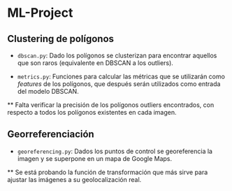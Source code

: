 # ML-Project

## Clustering de polígonos

- `dbscan.py`: Dado los polígonos se clusterizan para encontrar aquellos que son raros (equivalente en DBSCAN a los outliers).

- `metrics.py`: Funciones para calcular las métricas que se utilizarán como _features_ de los polígonos, que después serán utilizados como entrada del modelo DBSCAN.

** Falta verificar la precisión de los polígonos outliers encontrados, con respecto a todos los polígonos existentes en cada imagen. 

## Georreferenciación

- `georeferencing.py`: Dados los puntos de control se georeferencia la imagen y se superpone en un mapa de Google Maps.

** Se está probando la función de transformación que más sirve para ajustar las imágenes a su geolocalización real.